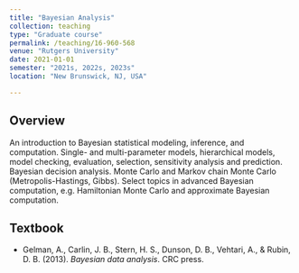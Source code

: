 ```yaml
---
title: "Bayesian Analysis"
collection: teaching
type: "Graduate course"
permalink: /teaching/16-960-568
venue: "Rutgers University"
date: 2021-01-01
semester: "2021s, 2022s, 2023s"
location: "New Brunswick, NJ, USA"

---
```


 
 
## Overview

An introduction to Bayesian statistical modeling, inference, and computation. Single- and multi-parameter models, hierarchical models, model checking, evaluation, selection, sensitivity analysis and prediction. Bayesian decision analysis. Monte Carlo and Markov chain Monte Carlo (Metropolis-Hastings, Gibbs). Select topics in advanced Bayesian computation, e.g. Hamiltonian Monte Carlo and approximate Bayesian computation.

## Textbook

* Gelman, A., Carlin, J. B., Stern, H. S., Dunson, D. B., Vehtari, A., & Rubin, D. B. (2013). *Bayesian data analysis*. CRC press.
